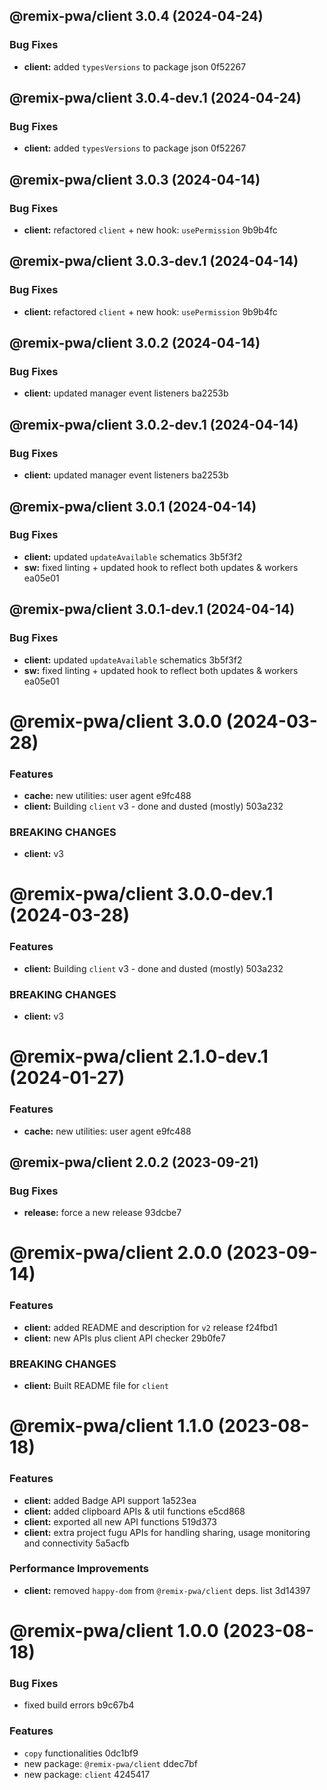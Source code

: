 ## @remix-pwa/client 3.0.4 (2024-04-24)


### Bug Fixes

* **client:** added `typesVersions` to package json 0f52267

## @remix-pwa/client 3.0.4-dev.1 (2024-04-24)


### Bug Fixes

* **client:** added `typesVersions` to package json 0f52267

## @remix-pwa/client 3.0.3 (2024-04-14)


### Bug Fixes

* **client:** refactored `client` + new hook: `usePermission` 9b9b4fc

## @remix-pwa/client 3.0.3-dev.1 (2024-04-14)


### Bug Fixes

* **client:** refactored `client` + new hook: `usePermission` 9b9b4fc

## @remix-pwa/client 3.0.2 (2024-04-14)


### Bug Fixes

* **client:** updated manager event listeners ba2253b

## @remix-pwa/client 3.0.2-dev.1 (2024-04-14)


### Bug Fixes

* **client:** updated manager event listeners ba2253b

## @remix-pwa/client 3.0.1 (2024-04-14)


### Bug Fixes

* **client:** updated `updateAvailable` schematics 3b5f3f2
* **sw:** fixed linting + updated hook to reflect both updates & workers ea05e01

## @remix-pwa/client 3.0.1-dev.1 (2024-04-14)


### Bug Fixes

* **client:** updated `updateAvailable` schematics 3b5f3f2
* **sw:** fixed linting + updated hook to reflect both updates & workers ea05e01

# @remix-pwa/client 3.0.0 (2024-03-28)


### Features

* **cache:** new utilities: user agent e9fc488
* **client:** Building `client` v3 - done and dusted (mostly) 503a232


### BREAKING CHANGES

* **client:** v3

# @remix-pwa/client 3.0.0-dev.1 (2024-03-28)


### Features

* **client:** Building `client` v3 - done and dusted (mostly) 503a232


### BREAKING CHANGES

* **client:** v3

# @remix-pwa/client 2.1.0-dev.1 (2024-01-27)


### Features

* **cache:** new utilities: user agent e9fc488

## @remix-pwa/client 2.0.2 (2023-09-21)


### Bug Fixes

* **release:** force a new release 93dcbe7

# @remix-pwa/client 2.0.0 (2023-09-14)


### Features

* **client:** added README and description for `v2` release f24fbd1
* **client:** new APIs plus client API checker 29b0fe7


### BREAKING CHANGES

* **client:** Built README file for `client`

# @remix-pwa/client 1.1.0 (2023-08-18)


### Features

* **client:** added Badge API support 1a523ea
* **client:** added clipboard APIs & util functions e5cd868
* **client:** exported all new API functions 519d373
* **client:** extra project fugu APIs for handling sharing, usage monitoring and connectivity 5a5acfb


### Performance Improvements

* **client:** removed `happy-dom` from `@remix-pwa/client` deps. list 3d14397

# @remix-pwa/client 1.0.0 (2023-08-18)


### Bug Fixes

* fixed build errors b9c67b4


### Features

* `copy` functionalities 0dc1bf9
* new package: `@remix-pwa/client` ddec7bf
* new package: `client` 4245417
